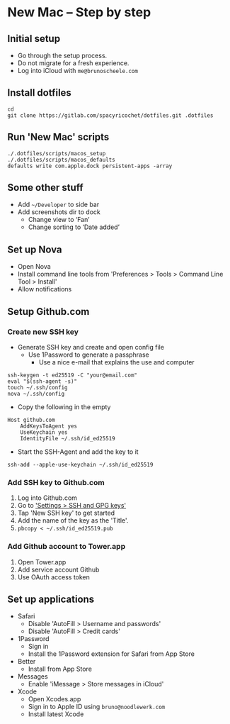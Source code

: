 # New Mac – Step by step

## Initial setup

* Go through the setup process.
* Do not migrate for a fresh experience.
* Log into iCloud with `me@brunoscheele.com`

## Install dotfiles

```
cd
git clone https://gitlab.com/spacyricochet/dotfiles.git .dotfiles
```

## Run 'New Mac' scripts

```
./.dotfiles/scripts/macos_setup
./.dotfiles/scripts/macos_defaults
defaults write com.apple.dock persistent-apps -array
```

## Some other stuff

* Add `~/Developer` to side bar
* Add screenshots dir to dock
	* Change view to ‘Fan’
	* Change sorting to ‘Date added’

## Set up Nova

* Open Nova
* Install command line tools from 'Preferences > Tools > Command Line Tool > Install'
* Allow notifications

## Setup Github.com

### Create new SSH key

* Generate SSH key and create and open config file
  * Use 1Password to generate a passphrase
	* Use a nice e-mail that explains the use and computer

```
ssh-keygen -t ed25519 -C "your@email.com"
eval "$(ssh-agent -s)"
touch ~/.ssh/config
nova ~/.ssh/config
```

* Copy the following in the empty

```
Host github.com
	AddKeysToAgent yes
	UseKeychain yes
	IdentityFile ~/.ssh/id_ed25519
```

* Start the SSH-Agent and add the key to it

```
ssh-add --apple-use-keychain ~/.ssh/id_ed25519
```

### Add SSH key to Github.com

1. Log into Github.com
2. Go to ['Settings > SSH and GPG keys'](https://github.com/settings/keys)
3. Tap 'New SSH key' to get started
  1. Add the name of the key as the 'Title'.
  2. `pbcopy < ~/.ssh/id_ed25519.pub`

### Add Github account to Tower.app

1. Open Tower.app
2. Add service account Github
  1. Use OAuth access token

## Set up applications

* Safari
	* Disable 'AutoFill > Username and passwords'
	* Disable 'AutoFill > Credit cards'
* 1Password
	* Sign in
	* Install the 1Password extension for Safari from App Store
* Better
	* Install from App Store
* Messages
	* Enable 'iMessage > Store messages in iCloud'
* Xcode
	* Open Xcodes.app
	* Sign in to Apple ID using `bruno@noodlewerk.com`
	* Install latest Xcode


